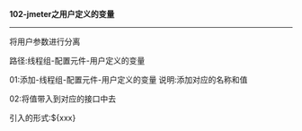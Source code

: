 **102-jmeter之用户定义的变量**

-------------
将用户参数进行分离

路径:线程组-配置元件-用户定义的变量


01:添加-线程组-配置元件-用户定义的变量
	说明:添加对应的名称和值

02:将值带入到对应的接口中去

引入的形式:${xxx}